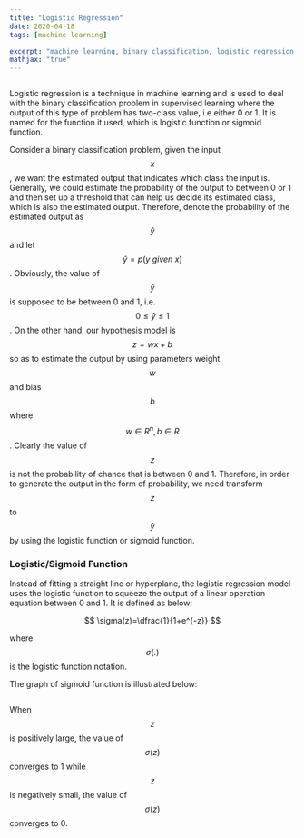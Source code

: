 ```yaml
---
title: "Logistic Regression"
date: 2020-04-18
tags: [machine learning]

excerpt: "machine learning, binary classification, logistic regression, logistic funtion"
mathjax: "true"
---
```

<img src="{{ site.url }}{{ site.baseurl }}/images/logistic regression/header_img.png" alt="">


Logistic regression is a technique in machine learning and is used to deal with the binary classification problem in supervised learning where the output of this type of problem has two-class value, i.e either 0 or 1. It is named for the function it used, which is logistic function or sigmoid function.

Consider a binary classification problem, given the input $$x$$, we want the estimated output that indicates which class the input is. Generally, we could estimate the probability of the output to between 0 or 1 and then set up a threshold that can help us decide its estimated class, which is also the estimated output. Therefore, denote the probability of the estimated output as $$\hat{y}$$ and let $$ \hat{y} = p(y~given~x) $$. Obviously, the value of $$\hat{y}$$ is supposed to be between 0 and 1, i.e. $$0 \le \hat{y} \le 1$$. On the other hand, our hypothesis model is $$z=wx+b$$ so as to estimate the output by using parameters weight $$w$$ and bias $$b$$ where $$w\in R^n, b\in R$$. Clearly the value of $$z$$ is not the probability of chance that is between 0 and 1. Therefore, in order to generate the output in the form of probability, we need transform $$z$$ to $$\hat{y}$$ by using the logistic function or sigmoid function.


### Logistic/Sigmoid Function
Instead of fitting a straight line or hyperplane, the logistic regression model uses the logistic function to squeeze the output of a linear operation equation between 0 and 1. It is defined as below:

$$
\sigma(z)=\dfrac{1}{1+e^{-z}}
$$

where $$\sigma(.)$$ is the logistic function notation.

The graph of sigmoid function is illustrated below:

<img src="{{ site.url }}{{ site.baseurl }}/images/logistic regression/sigmoid_function.jfif" alt="">

When $$z$$ is positively large, the value of $$\sigma(z)$$ converges to 1 while $$z$$ is negatively small, the value of $$\sigma(z)$$ converges to 0. 
